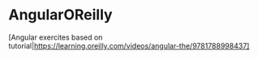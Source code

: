 # AngularOReilly

[Angular exercites based on tutorial|https://learning.oreilly.com/videos/angular-the/9781788998437]
